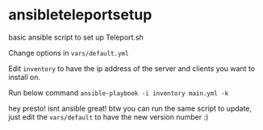 # ansibleteleportsetup
basic ansible script to set up Teleport.sh

Change options in `vars/default.yml`

Edit `inventory` to have the ip address of the server and clients you want to install on.

Run below command 
`ansible-playbook -i inventory main.yml -k`

hey presto! isnt ansible great!
btw you can run the same script to update, just edit the `vars/default` to have the new version number :)
